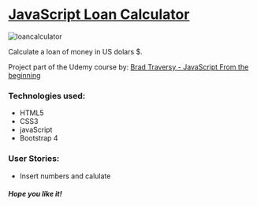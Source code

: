 # [JavaScript Loan Calculator](https://elena-in-code.github.io/Loan-Calculator/ "live sample of the App")


![loancalculator](https://user-images.githubusercontent.com/30567608/35148758-bd5d3344-fd13-11e7-9a27-ca2f1299f41d.gif "gif of the working app")

Calculate a loan of money in US dolars $.

Project part of the Udemy course by:
	[Brad Traversy - JavaScript From the beginning](https://www.udemy.com/modern-javascript-from-the-beginning/)
	

### Technologies used: 

+ HTML5
+ CSS3
+ javaScript
+ Bootstrap 4

### User Stories: 

+ Insert numbers and calulate

##### Hope you like it!
